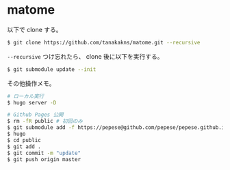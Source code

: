 # matome

以下で clone する。

```bash
$ git clone https://github.com/tanakakns/matome.git --recursive
```

`--recursive` つけ忘れたら、 clone 後に以下を実行する。

```bash
$ git submodule update --init
```

その他操作メモ。

```bash
# ローカル実行
$ hugo server -D

# Github Pages 公開
$ rm -fR public # 初回のみ
$ git submodule add -f https://pepese@github.com/pepese/pepese.github.io.git public # 初回のみ
$ hugo
$ cd public
$ git add .
$ git commit -m "update"
$ git push origin master
```